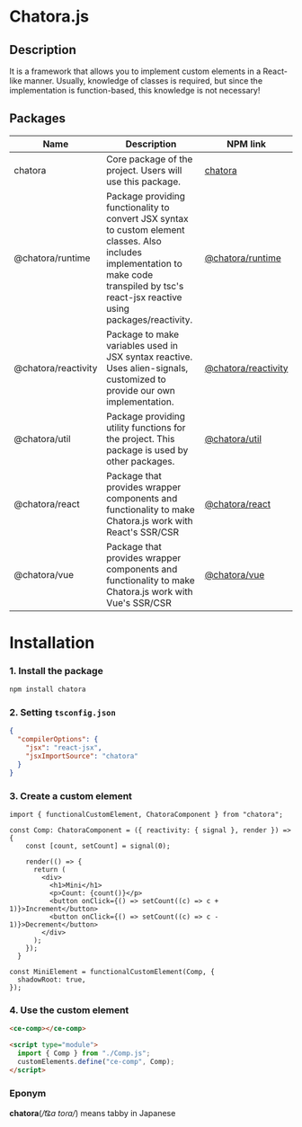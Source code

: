 # Chatora.js

## Description
It is a framework that allows you to implement custom elements in a React-like manner.
Usually, knowledge of classes is required, but since the implementation is function-based, this knowledge is not necessary!

## Packages

| Name | Description | NPM link |
| ---- | ----------- | -------- |
| chatora | Core package of the project. Users will use this package. | [chatora](https://www.npmjs.com/package/chatora) |
| @chatora/runtime | Package providing functionality to convert JSX syntax to custom element classes. Also includes implementation to make code transpiled by tsc's react-jsx reactive using packages/reactivity. | [@chatora/runtime](https://www.npmjs.com/package/@chatora/runtime) |
| @chatora/reactivity | Package to make variables used in JSX syntax reactive. Uses alien-signals, customized to provide our own implementation. | [@chatora/reactivity](https://www.npmjs.com/package/@chatora/reactivity) |
| @chatora/util | Package providing utility functions for the project. This package is used by other packages. | [@chatora/util](https://www.npmjs.com/package/@chatora/util) |
| @chatora/react | Package that provides wrapper components and functionality to make Chatora.js work with React's SSR/CSR | [@chatora/react](https://www.npmjs.com/package/@chatora/react) |
| @chatora/vue | Package that provides wrapper components and functionality to make Chatora.js work with Vue's SSR/CSR | [@chatora/vue](https://www.npmjs.com/package/@chatora/vue) |

# Installation

### 1. Install the package
```bash
npm install chatora
```

### 2. Setting `tsconfig.json`
```json
{
  "compilerOptions": {
    "jsx": "react-jsx",
    "jsxImportSource": "chatora"
  }
}
```

### 3. Create a custom element
```tsx
import { functionalCustomElement, ChatoraComponent } from "chatora";

const Comp: ChatoraComponent = ({ reactivity: { signal }, render }) => {
    const [count, setCount] = signal(0);

    render(() => {
      return (
        <div>
          <h1>Mini</h1>
          <p>Count: {count()}</p>
          <button onClick={() => setCount((c) => c + 1)}>Increment</button>
          <button onClick={() => setCount((c) => c - 1)}>Decrement</button>
        </div>
      );
    });
  }

const MiniElement = functionalCustomElement(Comp, {
  shadowRoot: true,
});
```

### 4. Use the custom element
```html
<ce-comp></ce-comp>

<script type="module">
  import { Comp } from "./Comp.js";
  customElements.define("ce-comp", Comp);
</script>
```

### Eponym
**chatora**(*/t͡ɕa toɾa/*) means tabby in Japanese